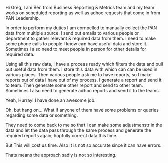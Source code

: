 Hi Greg,
I am Ben from Business Reporting & Metrics team and my team works on scheduled reporting as well as adhoc requests that come in from PAN Leadership.

In order to perform my duties I am compelled to manually collect the PAN data from multiple source.
I send out emails to various people or department to gather relevant & required data from them.
I need to make some phone calls to people I know can have useful data and store it.
Sometimes i also need to meet people in person for other details for required data.

Using all this raw data, I have a process ready which filters the data and pull out useful data from them.
I store this data with which can can be used in various places.
Then various people ask me to have reports, so I make reports out of data I have out of my process.
I generate a report and send it to team.
Then generate some other report and send to other team.
Sometimes I also need to generate adhoc reports and send it to the teams.

Yeah, Hurray!
I have done an awesome job.

Oh, but hang on...
What if anyone of them have some problems or queries regarding some data or something.

They need to come back to me so that i can make some adjustmenstr in the data and let the data pass through the same process and generate the required reports again, hopfully correct data this time.

But This will cost us time. Also It is not so accurate since it can have errors.

Thats means the approach sadly is not so interesting.

